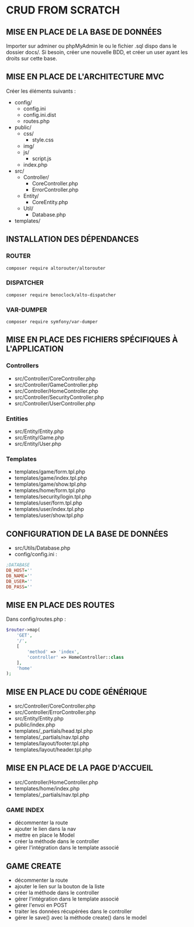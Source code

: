 # CRUD FROM SCRATCH

## MISE EN PLACE DE LA BASE DE DONNÉES

Importer sur adminer ou phpMyAdmin le ou le fichier .sql dispo dans le dossier docs/. Si besoin, créer une nouvelle BDD, et créer un user ayant les droits sur cette base.

## MISE EN PLACE DE L'ARCHITECTURE MVC

Créer les éléments suivants :
- config/
    - config.ini
    - config.ini.dist
    - routes.php
- public/
    - css/
        - style.css
    - img/
    - js/
        - script.js
    - index.php
- src/
    - Controller/
        - CoreController.php
        - ErrorController.php
    - Entity/
        - CoreEntity.php
    - Util/
        - Database.php
- templates/

## INSTALLATION DES DÉPENDANCES

### ROUTER

```SH
composer require altorouter/altorouter
```

### DISPATCHER

```SH
composer require benoclock/alto-dispatcher
```

### VAR-DUMPER

```SH
composer require symfony/var-dumper
```

## MISE EN PLACE DES FICHIERS SPÉCIFIQUES À L'APPLICATION

### Controllers

- src/Controller/CoreController.php
- src/Controller/GameController.php
- src/Controller/HomeController.php
- src/Controller/SecurityController.php
- src/Controller/UserController.php

### Entities

- src/Entity/Entity.php
- src/Entity/Game.php
- src/Entity/User.php

### Templates

- templates/game/form.tpl.php
- templates/game/index.tpl.php
- templates/game/show.tpl.php
- templates/home/form.tpl.php
- templates/security/login.tpl.php
- templates/user/form.tpl.php
- templates/user/index.tpl.php
- templates/user/show.tpl.php

## CONFIGURATION DE LA BASE DE DONNÉES

- src/Utils/Database.php
- config/config.ini :
```INI
;DATABASE
DB_HOST=''
DB_NAME=''
DB_USER=''
DB_PASS=''
```

## MISE EN PLACE DES ROUTES

Dans config/routes.php :
```PHP
$router->map(
    'GET',
    '/',
    [
        'method' => 'index',
        'controller' => HomeController::class
    ],
    'home'
);
```

## MISE EN PLACE DU CODE GÉNÉRIQUE

- src/Controller/CoreController.php
- src/Controller/ErrorController.php
- src/Entity/Entity.php
- public/index.php
- templates/_partials/head.tpl.php
- templates/_partials/nav.tpl.php
- templates/layout/footer.tpl.php
- templates/layout/header.tpl.php

## MISE EN PLACE DE LA PAGE D'ACCUEIL

- src/Controller/HomeController.php
- templates/home/index.php
- templates/_partials/nav.tpl.php

### GAME INDEX

- décommenter la route
- ajouter le lien dans la nav
- mettre en place le Model
- créer la méthode dans le controller
- gérer l'intégration dans le template associé

## GAME CREATE

- décommenter la route
- ajouter le lien sur la bouton de la liste
- créer la méthode dans le controller
- gérer l'intégration dans le template associé
- gérer l'envoi en POST
- traiter les données récupérées dans le controller
- gérer le save() avec la méthode create() dans le model
